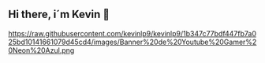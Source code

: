 ## Hi there, i´m Kevin 👋
https://raw.githubusercontent.com/kevinlp9/kevinlp9/1b347c77bdf447fb7a025bd10141661079d45cd4/images/Banner%20de%20Youtube%20Gamer%20Neon%20Azul.png
